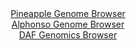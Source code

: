 <div id="Pineapple_Genome_Browser" align="center">
  <a href="https://igv.org/app/?sessionURL=blob:zZJfa9swFMW_i6BlA8eW7NqODWG4adp0XdeuWZotpRjFlh0tsuRIsvOPfPdpYWMvHTQPGwM9SJcr3XOOfjvQEqmo4CAGro18GyFgATUXqxGuakY.4oooEBeYKWIBSQoiCc8IiHegwErj8cMHc3Ouda1ix6G67lSYl8JWno0rvBUcr5SdicrpC8bwTEishVTOucStcGjZdlZkhuvaNrM923dyrLGDWT0XXAmnJrxMV.a99FcpLQkXFUmrhml6EJAaPUZjbhf4XTIZJVlGlLohm.u8l9xcJ4_eYDy9CvrT8d1wMg4mpyNacqwbSXr9RTtdy3Y2zFn32xCFk.t7deKeDx6Wm_HgxLs4HaxrKonqoRB1vTCEXd9EQ3lO1v.Ta7Pokc6bSDGRXd3fzW83X5oT99LYDpOLkkbzaaaTF70HYG8Bc6sxNIBsLsMYQcuDgeW7QefHFnUtCCOTkBQUxE_PFtASZwvT_rQDelMbZoAiy.aAjwWEzIkEcSeCMERR5Ppn4RmMIrS3dqCR7O_Fezl.iELoJq4bpAVl2gCdp4rXysac221W2OX2yDxNfO854V5_e1kEmodLnS1N68BXaPT1D2lawAw_fKKx.hpN_4S91wix9exo4D6j.wVbPJ5jdAH5ii6Ht5.2WSvX7GXYQmP2uGgKISusTb.pmONP3losKebaFFqq6IwyqjcTk6JYgRi5nsEWZIIJwyGQ5ewNtKCFfPj2N57e_nn_HQ--">Pineapple Genome Browser</a>
</div>
<div id="Alphonso_Genome_Browser" align="center">
  <a href="https://igv.org/app/?sessionURL=blob:zZJda9swFIb_i6BjA8eW5DiuDWU46UfSlKVrmqUfFCPbsqPGllxJseuG_PdpZWM3KzQXGwNdSIcjnfd99WxBQ6VigoMQYBt5NkLAAmol2jmp6pJ.IRVVIMxJqagFJM2ppDylINyCnChNFlcX5uZK61qFjsN03asIL4StXJtU5EVw0io7FZUzEmVJEiGJFlI5Q0ka4bCi6bU0IXVtm9mu7TkZ0cQhZb0SXAmnpryIW_Ne_KsUF5SLisbVptTsVUBs9BiNmZ2Tz9FyHqUpVWpKu0l2FE0n0Tf3ZHF3NhjdLWbj5WKw_DBnBSd6I.lR507T7iSp.qohTM5mwxZnF.6IHuDTAzzsH7jHH06eayapOkI.OnR9H.O.CYfxjD7_T77NYnt6H6.9p4oQVePD4.RSnk70cTbqzl6ub.EbvncWKEW6MSyAdCX9EEHLhQPLw4Pejy06tCAMTDpSMBDeP1hAS5KuTfv9FuiuNsQARZ82r_BYQMiMShD2Agh9FATY6_t9GARoZ23BRpZ_L9rTxVXgQxxhPIhzVmqDcxYrXiubcG43aW4XL3tmWc6G_hwZapKnSEQ3j8_rxRix7usV7BfrNykyw18_0Fh9j6Z_wt17hNg62Re2Yq7HjWzb5mZ6o.bryxxdnw8n54_Cvf1jPJ4xu180uZAV0abfVMzxJ28NkYxwbQoNUyxhJdPd0qQoWhAi7BpsQSpKYTgEskg.QgtayIOffuPp7h523wE-">Alphonso Genome Browser</a>
</div>


<div id="DAF_Genomics_Browser" align="center">
  <a href="https://igv.org/app/?sessionURL=blob:tZHtatswFIbvRdD.sh1LduzYEIZZki14W9e6TkpKCWf2cezNthxJXtqG3PuE2zHYKGPQgSSOOB_vKz1H8h2FrHhLQsIsOrYoJQaRJT8k0HQ1foIGJQkLqCUaRGCBAtsMSXgkBUgF6dUH3Vkq1clwNMqhMHfY8qbKpCUdCzpT8l6VqEtNZkEDj7yFg7Qy3uhiBSOou5K3ko8gy1BK0x512O62B9DHz9x2GInbpq9VNahutQltLLcK0G6rNsf7vxj5D8p6VW.idRIN_TE.LPNpFC.jlTNPN..8t5v04v069dbnSbVrQfUCp8i6m89xkXwtV.hfziZ7Gsebj2dskbhqd.bMzuf3XSVQTqlPJ47v0zEjJ4PUPOs1BJKVgobUNXw2MZjrms.hM_b0LwhekfD2ziBKQPZNl98eiXroNCoicd8P1AzCRY6ChGZg2z4NAjZ2fdcOAnoyjqQX9SuzXKRXgW.ziDHP.gKN1i.qevhALfRn8rVA_jZZ738FdXlTNd4FwKNms6hnAJjq6NpZzpx.v5q_gMogLz6t4KIBpVNP12cwUGvFBlv1i4xzujv9AA--">DAF Genomics Browser</a>
</div>
